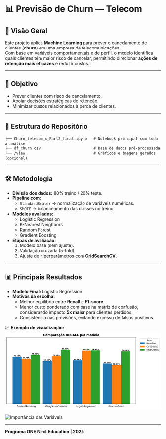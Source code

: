 # 📊 Previsão de Churn — Telecom

## 🚀 Visão Geral
Este projeto aplica **Machine Learning** para prever o cancelamento de clientes (**churn**) em uma empresa de telecomunicações.  
Com base em variáveis comportamentais e de perfil, o modelo identifica quais clientes têm maior risco de cancelar, permitindo direcionar **ações de retenção mais eficazes** e reduzir custos.

---

## 🎯 Objetivo
- Prever clientes com risco de cancelamento.  
- Apoiar decisões estratégicas de retenção.  
- Minimizar custos relacionados à perda de clientes.  

---

## 📂 Estrutura do Repositório
```
├── Churn_telecom_x_Part2_final.ipynb   # Notebook principal com toda a análise
├── df_churn.csv                        # Base de dados pré-processada
└── /view                               # Gráficos e imagens gerados (opcional)
```

---

## 🛠️ Metodologia
- **Divisão dos dados:** 80% treino / 20% teste.  
- **Pipeline com:**
  - `StandardScaler` → normalização de variáveis numéricas.  
  - `SMOTE` → balanceamento das classes no treino.  
- **Modelos avaliados:**
  - Logistic Regression  
  - K-Nearest Neighbors  
  - Random Forest  
  - Gradient Boosting  
- **Etapas de avaliação:**
  1. Modelo base (sem ajuste).  
  2. Validação cruzada (5-fold).  
  3. Ajuste de hiperparâmetros com **GridSearchCV**.

---

## 📊 Principais Resultados
- **Modelo Final:** Logistic Regression  
- **Motivos da escolha:**
  - Melhor equilíbrio entre **Recall** e **F1-score**.  
  - Menor custo ponderado com base na matriz de confusão, considerando impacto **5x maior** para clientes perdidos.  
  - Consistência nas previsões, evitando excesso de falsos positivos.  

📈 **Exemplo de visualização:** 
![[Comparação de Recall]](view/recall.png) 
  
![Importância das Variáveis](vi/feature.png)

---

**Programa ONE Next Education | 2025**
